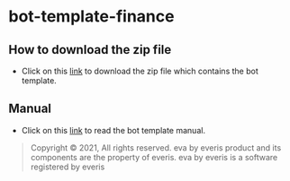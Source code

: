 # bot-template-finance

## How to download the zip file
- Click on this <a href="https://github.com/eva-library/bot-template-finance/raw/main/Bot_Template_Finance_Official.zip" download>link</a> to download the zip file which contains the bot template.

## Manual
- Click on this [link](https://eva-bot.gitbook.io/bot-template-guide/) to read the bot template manual.

> Copyright ©
2021, All rights reserved.
eva by everis product and its components are the property of everis.
eva by everis is a software registered by everis

